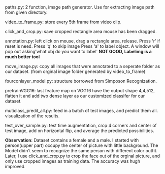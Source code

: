 paths.py: 2 function, image path generator. Use for extracting image path from given directory.

video_to_frame.py: store every 5th frame from video clip.

click_and_crop.py: save cropped rectangle area mouse has been dragged.

annotation.py: left click on mouse, drag a rectangle area, release.  Press 'r' if reset is need. Press 'q' to skip image  Press 'a' to label object. A window will pop out asking'what obj do you want to label' **NOT GOOD, Labelimg is a much better tool**

move_image.py: copy all images that were annotated to a seperate folder as our dataset. (from orginal image folder generated by video_to_frame)



fourconlayer_model.py: structure borrowed from Simposon Recognization.

pretrainVGG16: last feature map on VGG16 have the output shape 4,4,512,  flatten it and add two dense layer as our customized classifer for our dataset.

muticlass_predit_all.py: feed in a batch of test images, and predict them all. visualization of the results.

test_over_sample.py:  test time augmentation, crop 4 corners and center of test image, add on horizontal flip, and average the predicted possibilities.


**Observation:**
Dataset contains a female and a male. I started with person(upper part) occupy the center of picture with little background. The Model didn't seem to recognize the same person with different color outfit. Later, I use click_and_crop.py to crop the face out of the orginal picture, and only use cropped images as training data. The accuracy was hugh improved.

